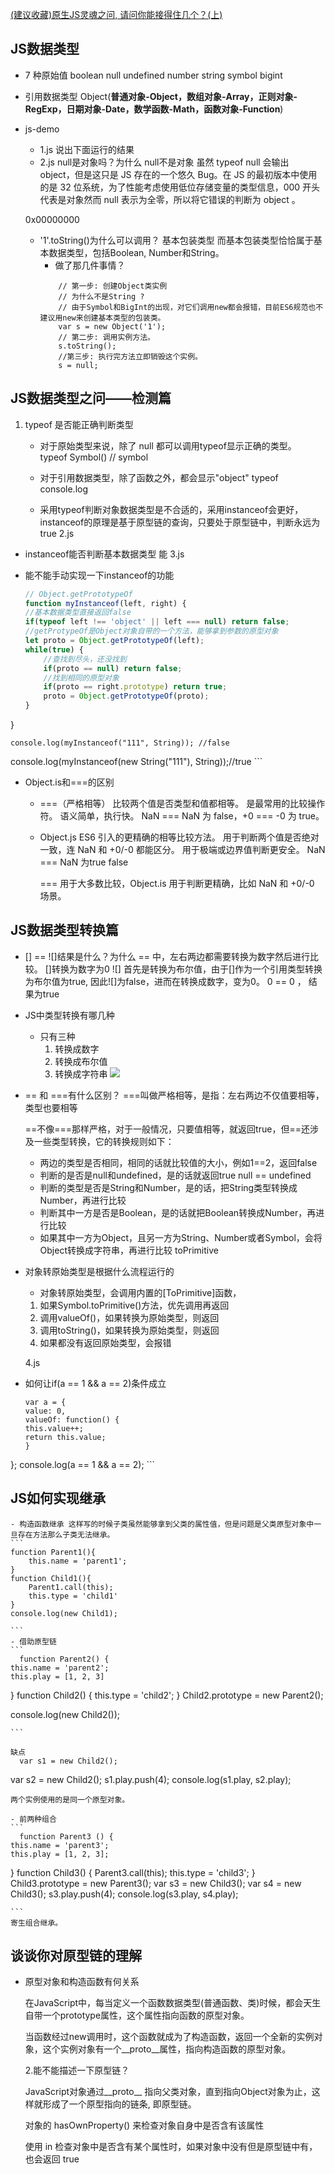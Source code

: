 [(建议收藏)原生JS灵魂之问, 请问你能接得住几个？(上)](https://juejin.cn/post/6844903974378668039)


## JS数据类型

- 7 种原始值
    boolean null undefined number string symbol bigint
- 引用数据类型 Object(**普通对象-Object，数组对象-Array，正则对象-RegExp，日期对象-Date，数学函数-Math，函数对象-Function**)

- js-demo
    - 1.js 说出下面运行的结果
    - 2.js null是对象吗？为什么
    null不是对象
     虽然 typeof null 会输出 object，但是这只是 JS 存在的一个悠久 Bug。在 JS 的最初版本中使用的是 32 位系统，为了性能考虑使用低位存储变量的类型信息，000 开头代表是对象然而 null 表示为全零，所以将它错误的判断为 object 。

     0x00000000
    - '1'.toString()为什么可以调用？
        基本包装类型
        而基本包装类型恰恰属于基本数据类型，包括Boolean, Number和String。
        - 做了那几件事情？
        ```
            // 第一步: 创建Object类实例
            // 为什么不是String ?
            // 由于Symbol和BigInt的出现，对它们调用new都会报错，目前ES6规范也不建议用new来创建基本类型的包装类。
            var s = new Object('1');
            // 第二步: 调用实例方法。
            s.toString();
            //第三步: 执行完方法立即销毁这个实例。
            s = null;
        ```

## JS数据类型之问——检测篇

1. typeof 是否能正确判断类型
    - 对于原始类型来说，除了 null 都可以调用typeof显示正确的类型。
        typeof Symbol() // symbol
    - 对于引用数据类型，除了函数之外，都会显示"object"
        typeof console.log

    - 采用typeof判断对象数据类型是不合适的，采用instanceof会更好，instanceof的原理是基于原型链的查询，只要处于原型链中，判断永远为true
        2.js
- instanceof能否判断基本数据类型
    能
    3.js

- 能不能手动实现一下instanceof的功能
    ```js
    // Object.getPrototypeOf
    function myInstanceof(left, right) {
    //基本数据类型直接返回false
    if(typeof left !== 'object' || left === null) return false;
    //getProtypeOf是Object对象自带的一个方法，能够拿到参数的原型对象
    let proto = Object.getPrototypeOf(left);
    while(true) {
        //查找到尽头，还没找到
        if(proto == null) return false;
        //找到相同的原型对象
        if(proto == right.prototype) return true;
        proto = Object.getPrototypeOf(proto);
    }
}

    console.log(myInstanceof("111", String)); //false
console.log(myInstanceof(new String("111"), String));//true
    ```

-  Object.is和===的区别
    - ===（严格相等）
        比较两个值是否类型和值都相等。
        是最常用的比较操作符。
        语义简单，执行快。
        NaN === NaN 为 false，+0 === -0 为 true。
    - Object.js
        ES6 引入的更精确的相等比较方法。
        用于判断两个值是否绝对一致，连 NaN 和 +0/-0 都能区分。
        用于极端或边界值判断更安全。
        NaN === NaN 为true false

        === 用于大多数比较，Object.is 用于判断更精确，比如 NaN 和 +0/-0 场景。

## JS数据类型转换篇

- [] == ![]结果是什么？为什么
    == 中，左右两边都需要转换为数字然后进行比较。
    []转换为数字为0
    ![] 首先是转换为布尔值，由于[]作为一个引用类型转换为布尔值为true,
    因此![]为false，进而在转换成数字，变为0。
    0 == 0 ， 结果为true
    
- JS中类型转换有哪几种
    - 只有三种
        1. 转换成数字
        2. 转换成布尔值
        3. 转换成字符串
        ![](https://p1-jj.byteimg.com/tos-cn-i-t2oaga2asx/gold-user-assets/2019/10/20/16de9512eaf1158a~tplv-t2oaga2asx-zoom-in-crop-mark:1512:0:0:0.awebp)

- == 和 ===有什么区别？
    ===叫做严格相等，是指：左右两边不仅值要相等，类型也要相等

    ==不像===那样严格，对于一般情况，只要值相等，就返回true，但==还涉及一些类型转换，它的转换规则如下：

    - 两边的类型是否相同，相同的话就比较值的大小，例如1==2，返回false
    - 判断的是否是null和undefined，是的话就返回true
        null == undefined
    - 判断的类型是否是String和Number，是的话，把String类型转换成Number，再进行比较
    - 判断其中一方是否是Boolean，是的话就把Boolean转换成Number，再进行比较
    - 如果其中一方为Object，且另一方为String、Number或者Symbol，会将Object转换成字符串，再进行比较
        toPrimitive

- 对象转原始类型是根据什么流程运行的
    - 对象转原始类型，会调用内置的[ToPrimitive]函数，
    1. 如果Symbol.toPrimitive()方法，优先调用再返回
    2. 调用valueOf()，如果转换为原始类型，则返回
    3. 调用toString()，如果转换为原始类型，则返回
    4. 如果都没有返回原始类型，会报错

    4.js

- 如何让if(a == 1 && a == 2)条件成立
    ```
    var a = {
  value: 0,
  valueOf: function() {
    this.value++;
    return this.value;
  }
};
console.log(a == 1 && a == 2);
    ```

## JS如何实现继承
    - 构造函数继承 这样写的时候子类虽然能够拿到父类的属性值，但是问题是父类原型对象中一旦存在方法那么子类无法继承。
    ```
    function Parent1(){
        this.name = 'parent1';
    }
    function Child1(){
        Parent1.call(this);
        this.type = 'child1'
    }
    console.log(new Child1);

    ```
    - 借助原型链
    ```
      function Parent2() {
    this.name = 'parent2';
    this.play = [1, 2, 3]
  }
  function Child2() {
    this.type = 'child2';
  }
  Child2.prototype = new Parent2();

  console.log(new Child2());

    ```

    缺点
      var s1 = new Child2();
  var s2 = new Child2();
  s1.play.push(4);
  console.log(s1.play, s2.play);

    两个实例使用的是同一个原型对象。

    - 前两种组合
    ```
      function Parent3 () {
    this.name = 'parent3';
    this.play = [1, 2, 3];
  }
  function Child3() {
    Parent3.call(this);
    this.type = 'child3';
  }
  Child3.prototype = new Parent3();
  var s3 = new Child3();
  var s4 = new Child3();
  s3.play.push(4);
  console.log(s3.play, s4.play);

    ```
    寄生组合继承。

## 谈谈你对原型链的理解

- 原型对象和构造函数有何关系

    在JavaScript中，每当定义一个函数数据类型(普通函数、类)时候，都会天生自带一个prototype属性，这个属性指向函数的原型对象。

    当函数经过new调用时，这个函数就成为了构造函数，返回一个全新的实例对象，这个实例对象有一个__proto__属性，指向构造函数的原型对象。


    2.能不能描述一下原型链？

    JavaScript对象通过__proto__ 指向父类对象，直到指向Object对象为止，这样就形成了一个原型指向的链条, 即原型链。

    对象的 hasOwnProperty() 来检查对象自身中是否含有该属性

    使用 in 检查对象中是否含有某个属性时，如果对象中没有但是原型链中有，也会返回 true

    